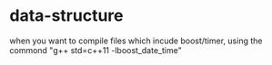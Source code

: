 # data-structure

when you want to compile files which incude boost/timer, using the commond "g++ std=c++11 <filename> -lboost_date_time"

